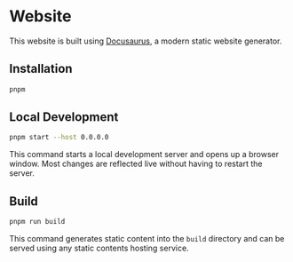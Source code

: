 # Website

This website is built using [Docusaurus](https://docusaurus.io/), a modern static website generator.

## Installation

```bash
pnpm
```

## Local Development

```bash
pnpm start --host 0.0.0.0
```

This command starts a local development server and opens up a browser window. Most changes are reflected live without having to restart the server.

## Build

```bash
pnpm run build
```

This command generates static content into the `build` directory and can be served using any static contents hosting service.
